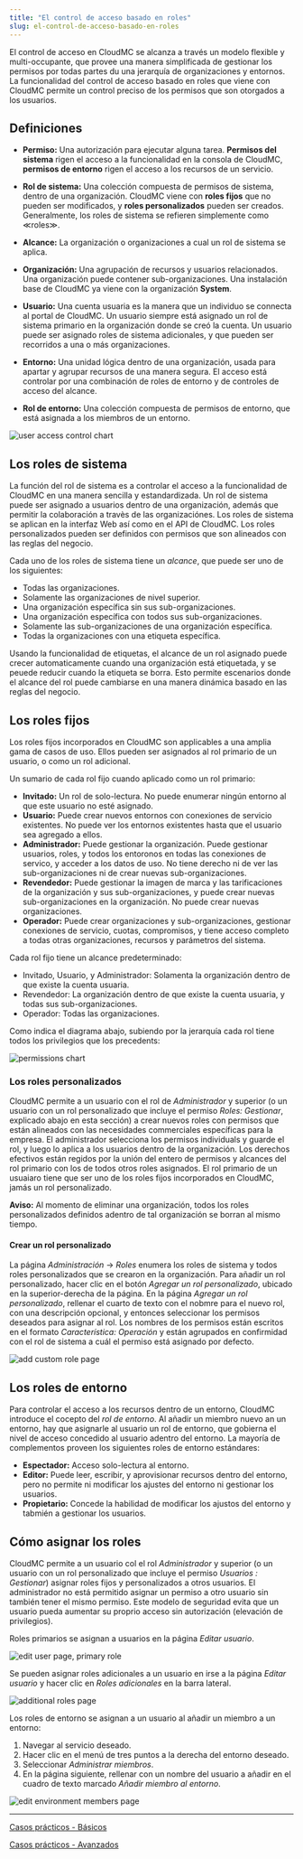 ```yaml
---
title: "El control de acceso basado en roles"
slug: el-control-de-acceso-basado-en-roles
---
```



El control de acceso en CloudMC se alcanza a través un modelo flexible y multi-occupante, que provee una manera simplificada de gestionar los permisos por todas partes du una jerarquía de organizaciones y entornos.  La funcionalidad del control de acceso basado en roles que viene con CloudMC permite un control preciso de los permisos que son otorgados a los usuarios.

## Definiciones
- **Permiso:** Una autorización para ejecutar alguna tarea.  **Permisos del sistema** rigen el acceso a la funcionalidad en la consola de CloudMC, **permisos de entorno** rigen el acceso a los recursos de un servicio.

- **Rol de sistema:**  Una colección compuesta de permisos de sistema, dentro de una organización.  CloudMC viene con **roles fijos** que no pueden ser modificados, y **roles personalizados** pueden ser creados.  Generalmente, los roles de sistema se refieren simplemente como ≪roles≫.

- **Alcance:** La organización o organizaciones a cual un rol de sistema se aplica.

- **Organización:** Una agrupación de recursos y usuarios relacionados. Una organización puede contener sub-organizaciones.  Una instalación base de CloudMC ya viene con la organización **System**.

- **Usuario:** Una cuenta usuaria es la manera que un individuo se connecta al portal de CloudMC.  Un usuario siempre está asignado un rol de sistema primario en la organización donde se creó la cuenta.  Un usuario puede ser asignado roles de sistema adicionales, y que pueden ser recorridos a una o más organizaciones.

- **Entorno:** Una unidad lógica dentro de una organización, usada para apartar y agrupar recursos de una manera segura.  El acceso está controlar por una combinación de roles de entorno y de controles de acceso del alcance.

- **Rol de entorno:** Una colección compuesta de permisos de entorno, que está asignada a los miembros de un entorno.

![user access control chart](/assets/rbac-roles-chart-es.png)

## Los roles de sistema
La función del rol de sistema es a controlar el acceso a la funcionalidad de CloudMC en una manera sencilla y estandardizada.  Un rol de sistema puede ser asignado a usuarios dentro de una organización, además que permitir la colaboración a travès de las organizaciónes.  Los roles de sistema se aplican en la interfaz Web así como en el API de CloudMC.  Los roles personalizados pueden ser definidos con permisos que son alineados con las reglas del negocio.

Cada uno de los roles de sistema tiene un *alcance*, que puede ser uno de los siguientes:

- Todas las organizaciones.
- Solamente las organizaciones de nivel superior.
- Una organización específica sin sus sub-organizaciones.
- Una organización específica con todos sus sub-organizaciones.
- Solamente las sub-organizaciones de una organización específica.
- Todas la organizaciones con una etiqueta específica.

Usando la funcionalidad de etiquetas, el alcance de un rol asignado puede crecer automaticamente cuando una organización está etiquetada, y se peuede reducir cuando la etiqueta se borra.  Esto permite escenarios donde el alcance del rol puede cambiarse en una manera dinámica basado en las reglas del negocio.

## Los roles fijos
Los roles fijos incorporados en CloudMC son applicables a una amplia gama de casos de uso.  Ellos pueden ser asignados al rol primario de un usuario, o como un rol adicional.

Un sumario de cada rol fijo cuando aplicado como un rol primario:

- **Invitado:**  Un rol de solo-lectura.  No puede enumerar ningún entorno al que este usuario no esté asignado.
- **Usuario:**  Puede crear nuevos entornos con conexiones de servicio existentes.  No puede ver los entornos existentes hasta que el usuario sea agregado a ellos.
- **Administrador:**  Puede gestionar la organización.  Puede gestionar usuarios, roles, y todos los entoronos en todas las conexiones de servico, y acceder a los datos de uso.  No tiene derecho ni de ver las sub-organizaciones ni de crear nuevas sub-organizaciones.
- **Revendedor:**  Puede gestionar la imagen de marca y las tarificaciones de la organización y sus sub-organizaciones, y puede crear nuevas sub-organizaciones en la organización.  No puede crear nuevas organizaciones.
- **Operador:**  Puede crear organizaciones y sub-organizaciones, gestionar conexiones de servicio, cuotas, compromisos, y tiene acceso completo a todas otras organizaciones, recursos y parámetros del sistema.

Cada rol fijo tiene un alcance predeterminado:
- Invitado, Usuario, y Administrador:  Solamenta la organización dentro de que existe la cuenta usuaria.
- Revendedor:  La organización dentro de que existe la cuenta usuaria, y todas sus sub-organizaciones.
- Operador:  Todas las organizaciones.

Como indica el diagrama abajo, subiendo por la jerarquía cada rol tiene todos los privilegios que los precedents:

![permissions chart](/assets/rbac-permissions-es.png)

### Los roles personalizados

CloudMC permite a un usuario con el rol de *Administrador* y superior (o un usuario con un rol personalizado que incluye el permiso *Roles: Gestionar*, explicado abajo en esta sección) a crear nuevos roles con permisos que están alineados con las necesidades commerciales específicas para la empresa.  El administrador selecciona los permisos individuals y guarde el rol, y luego lo aplica a los usuarios dentro de la organización.  Los derechos efectivos están regidos por la unión del entero de permisos y alcances del rol primario con los de todos otros roles asignados.  El rol primario de un usuaiaro tiene que ser uno de los roles fijos incorporados en CloudMC, jamás un rol personalizado.

**Aviso:**  Al momento de eliminar una organización, todos los roles personalizados definidos adentro de tal organización se borran al mismo tiempo.

#### Crear un rol personalizado
La página *Administración* -> *Roles* enumera los roles de sistema y todos roles personalizados que se crearon en la organización.  Para añadir un rol personalizado, hacer clic en el botón *Agregar un rol personalizado*, ubicado en la superior-derecha de la página.  En la página *Agregar un rol personalizado*, rellenar el cuarto de texto con el nobmre para el nuevo rol, con una descripción opcional, y entonces seleccionar los permisos deseados para asignar al rol.  Los nombres de los permisos están escritos en el formato *Característica: Operación* y están agrupados en confirmidad con el rol de sistema a cuál el permiso está asignado por defecto.

![add custom role page](/assets/rbac-add_custom_role-en.png)

## Los roles de entorno
Para controlar el acceso a los recursos dentro de un entorno, CloudMC introduce el cocepto del *rol de entorno*.  Al añadir un miembro nuevo an un entorno, hay que asignarle al usuario un rol de entorno, que gobierna el nivel de acceso concedido al usuario adentro del entorno.  La mayoría de complementos proveen los siguientes roles de entorno estándares:

- **Espectador:**  Acceso solo-lectura al entorno.
- **Editor:**  Puede leer, escribir, y aprovisionar recursos dentro del entorno, pero no permite ni modificar los ajustes del entorno ni gestionar los usuarios.
- **Propietario:**  Concede la habilidad de modificar los ajustos del entorno y tabmién a gestionar los usuarios.

## Cómo asignar los roles

CloudMC permite a un usuario col el rol *Administrador* y superior (o un usuario con un rol personalizado que incluye el permiso *Usuarios : Gestionar*) asignar roles fijos y personalizados a otros usuarios.  El administrador no está permitido asignar un permiso a otro usuario sin también tener el mismo permiso.  Este modelo de seguridad evita que un usuario pueda aumentar su proprio acceso sin autorización (elevación de privilegios).

Roles primarios se asignan a usuarios en la página *Editar usuario*.

![edit user page, primary role](/assets/rbac-select_primary_role-en.png)

Se pueden asignar roles adicionales a un usuario en irse a la página *Editar usuario* y hacer clic en *Roles adicionales* en la barra lateral.

![additional roles page](/assets/rbac-additional_roles-en.png)

Los roles de entorno se asignan a un usuario al añadir un miembro a un entorno:
1. Navegar al servicio deseado.
1. Hacer clic en el menú de tres puntos a la derecha del entorno deseado.
1. Seleccionar *Administrar miembros*.
1. En la página siguiente, rellenar con un nombre del usuario a añadir en el cuadro de texto marcado *Añadir miembro al entorno*.

![edit environment members page](/assets/rbac-list_of_env_roles-en.png)

---
[Casos prácticos - Básicos](rbac-use-cases-basic.md)

[Casos prácticos - Avanzados](rbac-use-cases-advanced.md)
